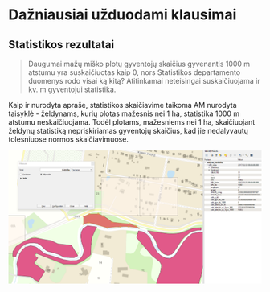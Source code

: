# Dažniausiai užduodami klausimai

## Statistikos rezultatai

> Daugumai mažų miško plotų gyventojų skaičius gyvenantis 1000 m atstumu yra suskaičiuotas kaip 0, nors Statistikos departamento duomenys rodo visai ką kitą? Atitinkamai neteisingai suskaičiuojama ir kv. m gyventojui statistika.

Kaip ir nurodyta apraše, statistikos skaičiavime taikoma AM  nurodyta taisyklė - želdynams, kurių plotas mažesnis nei 1 ha, statistika 1000 m atstumu neskaičiuojama. Todėl plotams, mažesniems nei 1 ha, skaičiuojant želdynų statistiką nepriskiriamas gyventojų skaičius, kad jie nedalyvautų tolesniuose normos skaičiavimuose. 

![alt text](img/faq-1.png)